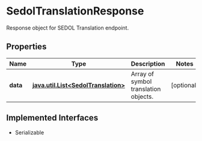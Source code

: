 

# SedolTranslationResponse

Response object for SEDOL Translation endpoint.

## Properties

Name | Type | Description | Notes
------------ | ------------- | ------------- | -------------
**data** | [**java.util.List&lt;SedolTranslation&gt;**](SedolTranslation.md) | Array of symbol translation objects. |  [optional]


## Implemented Interfaces

* Serializable



